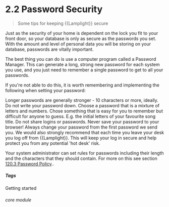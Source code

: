 # 2.2 Password Security


> Some tips for keeping {{Lamplight}} secure

Just as the security of your home is dependent on the lock you fit to your front door, so your database is only as secure as the passwords you set. With the amount and level of personal data you will be storing on your database, passwords are vitally important.

The best thing you can do is use a computer program called a Password Manager. This can generate a long, strong new password for each system you use, and you just need to remember a single password to get to all your passwords.

If you're not able to do this, it is worth remembering and implementing the following when setting your password:

Longer passwords are generally stronger - 10 characters or more, ideally.
Do not write your password down.
Choose a password that is a mixture of letters and numbers.
Chose something that is easy for you to remember but difficult for anyone to guess. E.g. the initial letters of your favourite song title.
Do not share logins or passwords.
Never save your password to your browser!
Always change your password from the first password we send you.
We would also strongly recommend that each time you leave your desk you log off from {{Lamplight}}. This will keep your log in secure and help protect you from any potential 'hot desk' risk.


Your system administrator can set rules for passwords including their length and the characters that they should contain. For more on this see section [120.3 Password Policy](https://lamplight.online/en/help/index/p/120.3)..

##### Tags
Getting started

###### core module
